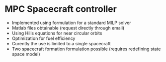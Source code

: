 # MPC Spacecraft controller

* Implemented using formulation for a standard MILP solver
* Matlab files obtainable (request directly through email)
* Using Hills equations for near circular orbits
* Optimization for fuel efficiency
* Curently the use is limited to a single spacecraft
* Two spacecraft formation formulation possible (requires redefining state space model)
